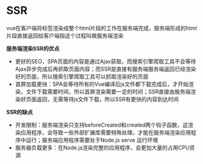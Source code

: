 # SSR

vue在客户端将标签渲染成整个html片段的工作在服务端完成，服务端形成的html片段直接返回给客户端指这个过程叫做服务端渲染

**服务端渲染SSR的优点**

+ 更好的SEO，SPA页面的内容是通过Ajax获取，而搜索引擎爬取工具不会等待Ajax异步完成后再抓取页面内容；而SSR是直接有服务端服务端返回已经渲染好的页面，所以搜索引擎爬取工具可以抓取渲染好的页面
+ 首屏加载更快：SPA会等待所有的Vue编译后js文件都下载完成后，才开始渲染，文件下载需要时间，所以首屏渲染需要一定的时间；SSR直接由服务端渲染好页面返回，无需等待js文件下载，所以SSR有更快的内容到达时间

**SSR的缺点**

+ 开发限制：服务端渲染只支持beforeCreated和created两个钩子函数，这渲染应用程序，会导致一些外部扩展库需要特殊处理，才能在服务端渲染应用程序中运行；服务端应用程序需要处于Node.js serve 运行环境
+ 服务器负载更多：在Node.js渲染完整的应用程序，会更加大量的占用CPU资源





 
